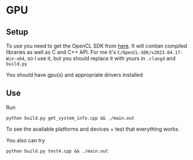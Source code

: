 # GPU

## Setup

To use you need to get the OpenCL SDK from [here](https://github.com/KhronosGroup/OpenCL-SDK/releases).
It will contian compiled libraries as well as C and C++ API.
For me it's `C/OpenCL-SDK/v2023.04.17-Win-x64`, so I use it, but you should replace it with yours in `.clangd` and `build.py`

You should have gpu(s) and appropriate drivers installed

## Use

Run

```shell
python build.py get_system_info.cpp && ./main.out
```

To see the available platforms and devices + test that everything works.

You also can try

```shell
python build.py test4.cpp && ./main.out
```
